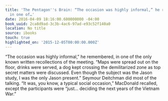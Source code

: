 ```yaml
---
title: 'The Pentagon''s Brain: “The occasion was highly informal,” he remembered,
  in one of…'
date: 2016-04-09 18:16:00.600000000 -04:00
book_uuid: 2ca8d9ad-3c3b-4ac6-97ad-e93c52f140a0
location: No title
source: ibooks
touch: true
highlighted_on: '2015-12-05T00:00:00.000Z'
---
```


“The occasion was highly informal,” he remembered, in one of the only known written recollections of the meeting. “Maps were spread out on the floor, drinks were served, a dog kept crossing the demilitarized zone as top secret matters were discussed. Even though the subject was the Jason study, I was the only Jason present.” Seymour Deitchman did most of the talking. “It was, you know, a typical social occasion,” MacDonald recalled, except the participants were “just… deciding the next years of the Vietnam War.”